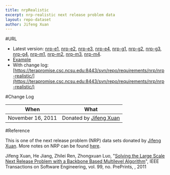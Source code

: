 ```yaml
---
title: nrpRealistic
excerpt: nrp-realistic next release problem data
layout: repo-dataset
author: Jifeng Xuan
---
```



#URL

  * Latest version: [nrp-e1](https://terapromise.csc.ncsu.edu:8443/svn/repo/requirements/nrp/nrp-realistic/nrp-e1/nrp-e1.txt), [nrp-e2](https://terapromise.csc.ncsu.edu:8443/svn/repo/requirements/nrp/nrp-realistic/nrp-e2/nrp-e2.txt), [nrp-e3](https://terapromise.csc.ncsu.edu:8443/svn/repo/requirements/nrp/nrp-realistic/nrp-e3/nrp-e3.txt), [nrp-e4](https://terapromise.csc.ncsu.edu:8443/svn/repo/requirements/nrp/nrp-realistic/nrp-e4/nrp-e4.txt), [nrp-g1](https://terapromise.csc.ncsu.edu:8443/svn/repo/requirements/nrp/nrp-realistic/nrp-g1/nrp-g1.txt), [nrp-g2](https://terapromise.csc.ncsu.edu:8443/svn/repo/requirements/nrp/nrp-realistic/nrp-g2/nrp-g2.txt), [nrp-g3](https://terapromise.csc.ncsu.edu:8443/svn/repo/requirements/nrp/nrp-realistic/nrp-g3/nrp-g3.txt), [nrp-g4](https://terapromise.csc.ncsu.edu:8443/svn/repo/requirements/nrp/nrp-realistic/nrp-g4/nrp-g4.txt), [nrp-m1](https://terapromise.csc.ncsu.edu:8443/svn/repo/requirements/nrp/nrp-realistic/nrp-m1/nrp-m1.txt), [nrp-m2](https://terapromise.csc.ncsu.edu:8443/svn/repo/requirements/nrp/nrp-realistic/nrp-m2/nrp-m2.txt), [nrp-m3](https://terapromise.csc.ncsu.edu:8443/svn/repo/requirements/nrp/nrp-realistic/nrp-m3/nrp-m3.txt), [nrp-m4](https://terapromise.csc.ncsu.edu:8443/svn/repo/requirements/nrp/nrp-realistic/nrp-m4/nrp-m4.txt).
  * [Example](https://terapromise.csc.ncsu.edu:8443/svn/repo/requirements/nrp/nrp-realistic/example.txt)
  * With change log:[https://terapromise.csc.ncsu.edu:8443/svn/repo/requirements/nrp/nrp-realistic/](https://terapromise.csc.ncsu.edu:8443/svn/repo/requirements/nrp/nrp-realistic/)

#Change Log

When | What
---- | ----
November 16, 2011 | Donated by [Jifeng Xuan](/repo/people/data-donors/promise3.html)

#Reference

This is one of the next release problem (NRP) data sets donated by [Jifeng Xuan](/repo/people/data-donors/promise3.html). 
More notes on NRP can be found [here](http://oscar-lab.org/people/~jxuan/page/project/nrp/).

Jifeng Xuan, He Jiang, Zhilei Ren, Zhongxuan Luo, "[Solving the Large Scale Next Release Problem with a Backbone Based Multilevel Algorithm](http://ieeexplore.ieee.org/xpl/articleDetails.jsp?arnumber=6261327)", IEEE Transactions on Software Engineering, vol. 99, no. PrePrints, , 2011 
